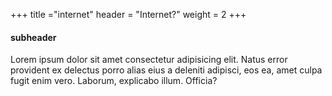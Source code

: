+++
title ="internet"
header = "Internet?"
weight = 2
+++
#### subheader
Lorem ipsum dolor sit amet consectetur adipisicing elit. Natus error provident ex delectus porro alias eius a deleniti adipisci, eos ea, amet culpa fugit enim vero. Laborum, explicabo illum. Officia?